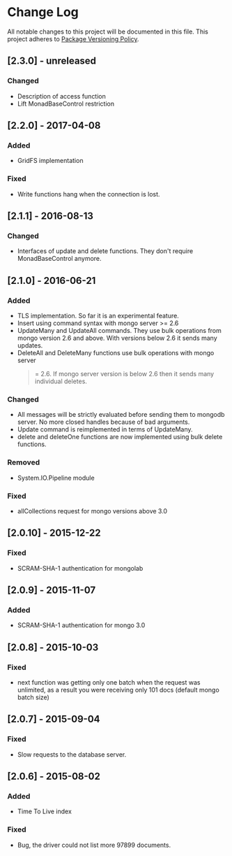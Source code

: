 # Change Log
All notable changes to this project will be documented in this file.
This project adheres to [Package Versioning Policy](https://wiki.haskell.org/Package_versioning_policy).

## [2.3.0] - unreleased

### Changed
- Description of access function
- Lift MonadBaseControl restriction

## [2.2.0] - 2017-04-08

### Added
- GridFS implementation

### Fixed
- Write functions hang when the connection is lost.

## [2.1.1] - 2016-08-13

### Changed
- Interfaces of update and delete functions. They don't require MonadBaseControl
anymore.

## [2.1.0] - 2016-06-21

### Added
- TLS implementation. So far it is an experimental feature.
- Insert using command syntax with mongo server >= 2.6
- UpdateMany and UpdateAll commands. They use bulk operations from mongo
  version 2.6 and above. With versions below 2.6 it sends many updates.
- DeleteAll and DeleteMany functions use bulk operations with mongo server
  >= 2.6. If mongo server version is below 2.6 then it sends many individual
  deletes.

### Changed
- All messages will be strictly evaluated before sending them to mongodb server.
No more closed handles because of bad arguments.
- Update command is reimplemented in terms of UpdateMany.
- delete and deleteOne functions are now implemented using bulk delete
  functions.

### Removed
- System.IO.Pipeline module

### Fixed
- allCollections request for mongo versions above 3.0

## [2.0.10] - 2015-12-22

### Fixed
- SCRAM-SHA-1 authentication for mongolab

## [2.0.9] - 2015-11-07

### Added
- SCRAM-SHA-1 authentication for mongo 3.0

## [2.0.8] - 2015-10-03

### Fixed
- next function was getting only one batch when the request was unlimited,
  as a result you were receiving only 101 docs (default mongo batch size)

## [2.0.7] - 2015-09-04

### Fixed
- Slow requests to the database server.

## [2.0.6] - 2015-08-02

### Added
- Time To Live index

### Fixed
- Bug, the driver could not list more 97899 documents.
